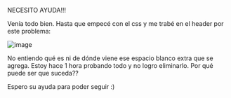 NECESITO AYUDA!!!

Venía todo bien. Hasta que empecé con el css y me trabé en el header por este problema:

![image](https://github.com/user-attachments/assets/86e7493c-a6e3-43ee-a212-e44a0eefbe70)

No entiendo qué es ni de dónde viene ese espacio blanco extra que se agrega. Estoy hace 1 hora probando todo y no logro eliminarlo. Por qué puede ser que suceda??

Espero su ayuda para poder seguir :)
